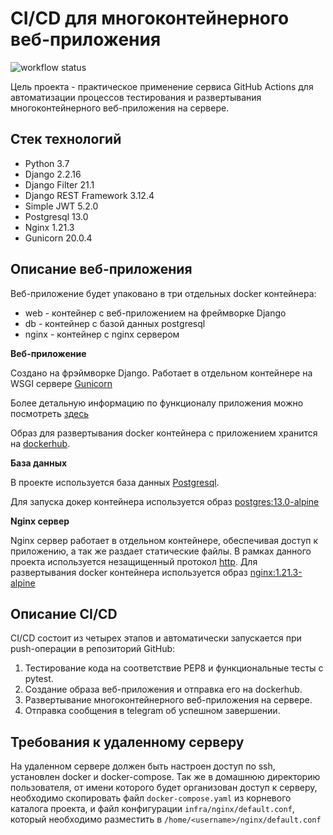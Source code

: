 # CI/CD для многоконтейнерного веб-приложения
![workflow status](https://github.com/evgeny81d/yamdb_final/actions/workflows/yamdb_workflow.yml/badge.svg)

Цель проекта - практическое применение сервиса GitHub Actions для автоматизации 
процессов тестирования и развертывания многоконтейнерного веб-приложения на сервере.

## Стек технологий
- Python 3.7
- Django 2.2.16
- Django Filter 21.1
- Django REST Framework 3.12.4
- Simple JWT 5.2.0
- Postgresql 13.0
- Nginx 1.21.3
- Gunicorn 20.0.4

## Описание веб-приложения
Веб-приложение будет упаковано в три отдельных docker контейнера:
- web - контейнер с веб-приложением на фреймворке Django
- db - контейнер с базой данных postgresql
- nginx - контейнер с nginx сервером

**Веб-приложение**

Создано на фрэймворке Django. Работает в отдельном контейнере на WSGI сервере 
[Gunicorn](https://gunicorn.org/)

Более детальную информацию по функционалу приложения можно посмотреть [здесь](https://github.com/evgeny81d/api_yamdb#readme)

Образ для развертывания docker контейнера с приложением хранится на [dockerhub](https://hub.docker.com/repository/docker/evgeny81d/api_yamdb).

**База данных**

В проекте используется база данных [Postgresql](https://www.postgresql.org/).

Для запуска докер контейнера используется образ [postgres:13.0-alpine](https://hub.docker.com/_/postgres/tags?page=1&name=13.0-alpine)

**Nginx сервер**

Nginx сервер работает в отдельном контейнере, обеспечивая доступ к приложению,
а так же раздает статические файлы. В рамках данного проекта используется
незащищенный протокол [http](https://ru.wikipedia.org/wiki/HTTP). Для развертывания 
docker контейнера используется образ [nginx:1.21.3-alpine](https://hub.docker.com/_/nginx/tags?page=1&name=1.21.3-alpine)


## Описание CI/CD
CI/CD состоит из четырех этапов и автоматически запускается при push-операции в репозиторий GitHub:
1. Тестирование кода на соответствие PEP8 и функциональные тесты с pytest.
2. Создание образа веб-приложения и отправка его на dockerhub.
3. Развертывание многоконтейнерного веб-приложения на сервере.
4. Отправка сообщения в telegram об успешном завершении.


## Требования к удаленному серверу
На удаленном сервере должен быть настроен доступ по ssh, установлен docker и docker-compose.
Так же в домашнюю директорию пользователя, от имени которого будет организован доступ к серверу,
необходимо скопировать файл `docker-compose.yaml` из корневого каталога проекта, и файл конфигурации 
`infra/nginx/default.conf`, который необходимо разместить в `/home/<username>/nginx/default.conf`
